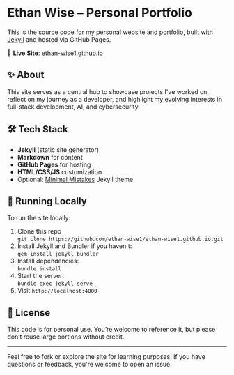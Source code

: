 # Ethan Wise – Personal Portfolio

This is the source code for my personal website and portfolio, built with [Jekyll](https://jekyllrb.com/) and hosted via GitHub Pages.

🧭 **Live Site**: [ethan-wise1.github.io](https://ethan-wise1.github.io)

## ✨ About

This site serves as a central hub to showcase projects I've worked on, reflect on my journey as a developer, and highlight my evolving interests in full-stack development, AI, and cybersecurity.

## 🛠️ Tech Stack

- **Jekyll** (static site generator)
- **Markdown** for content
- **GitHub Pages** for hosting
- **HTML/CSS/JS** customization
- Optional: [Minimal Mistakes](https://mmistakes.github.io/minimal-mistakes/) Jekyll theme

## 🚀 Running Locally

To run the site locally:

1. Clone this repo  
   `git clone https://github.com/ethan-wise1/ethan-wise1.github.io.git`
2. Install Jekyll and Bundler if you haven't:  
   `gem install jekyll bundler`
3. Install dependencies:  
   `bundle install`
4. Start the server:  
   `bundle exec jekyll serve`
5. Visit `http://localhost:4000`

## 📄 License

This code is for personal use. You’re welcome to reference it, but please don’t reuse large portions without credit.

---

Feel free to fork or explore the site for learning purposes. If you have questions or feedback, you're welcome to open an issue.

